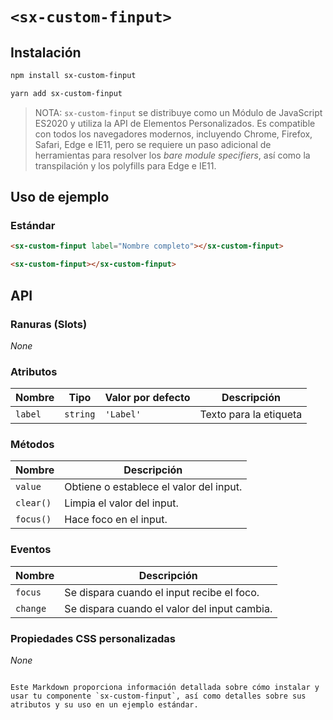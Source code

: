 # `<sx-custom-finput>`

## Instalación

```sh
npm install sx-custom-finput
```

```sh
yarn add sx-custom-finput
```

> NOTA: `sx-custom-finput` se distribuye como un Módulo de JavaScript ES2020 y utiliza la API de Elementos Personalizados. Es compatible con todos los navegadores modernos, incluyendo Chrome, Firefox, Safari, Edge e IE11, pero se requiere un paso adicional de herramientas para resolver los _bare module specifiers_, así como la transpilación y los polyfills para Edge e IE11.

## Uso de ejemplo

### Estándar

```html
<sx-custom-finput label="Nombre completo"></sx-custom-finput>

<sx-custom-finput></sx-custom-finput>
```

## API

### Ranuras (Slots)

_None_

### Atributos

| Nombre  | Tipo     | Valor por defecto | Descripción             |
| ------- | -------- | ------------------ | ----------------------- |
| `label` | `string` | `'Label'`          | Texto para la etiqueta  |

### Métodos

| Nombre     | Descripción                               |
| ---------- | ----------------------------------------- |
| `value`    | Obtiene o establece el valor del input.   |
| `clear()`  | Limpia el valor del input.                |
| `focus()`  | Hace foco en el input.                    |

### Eventos

| Nombre    | Descripción                                        |
| --------- | -------------------------------------------------- |
| `focus`   | Se dispara cuando el input recibe el foco.        |
| `change`  | Se dispara cuando el valor del input cambia.      |

### Propiedades CSS personalizadas

_None_

```

Este Markdown proporciona información detallada sobre cómo instalar y usar tu componente `sx-custom-finput`, así como detalles sobre sus atributos y su uso en un ejemplo estándar.